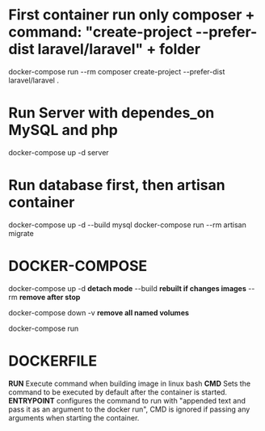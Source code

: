 
# First container run only composer + command: "create-project --prefer-dist laravel/laravel" + folder
docker-compose run --rm composer create-project --prefer-dist laravel/laravel .

# Run Server with dependes_on MySQL and php
docker-compose up -d server

# Run database first, then artisan container
docker-compose up -d --build mysql
docker-compose run --rm artisan migrate


# DOCKER-COMPOSE
docker-compose up
-d __detach mode__
--build __rebuilt if changes images__
--rm __remove after stop__

docker-compose down
-v __remove all named volumes__

docker-compose run <name of container> <ENTRYPOINT commands>


# DOCKERFILE
__RUN__ Execute command when building image in linux bash
__CMD__ Sets the command to be executed by default after the container is started.
__ENTRYPOINT__ configures the command to run  with "appended text and pass it as an argument to the docker run", CMD is ignored if passing any arguments when starting the container.